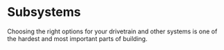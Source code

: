 # Subsystems

Choosing the right options for your drivetrain and other systems is one of the hardest and most important parts of building.

